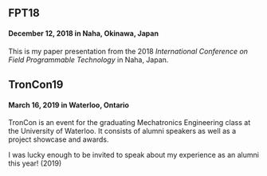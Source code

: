 ## FPT18
#### December 12, 2018 in Naha, Okinawa, Japan

This is my paper presentation from the 2018 _International Conference on Field Programmable Technology_ in Naha, Japan.

## TronCon19
#### March 16, 2019 in Waterloo, Ontario

TronCon is an event for the graduating Mechatronics Engineering class at the University of Waterloo. It consists of alumni speakers as well as a project showcase and awards.

I was lucky enough to be invited to speak about my experience as an alumni this year! (2019)

